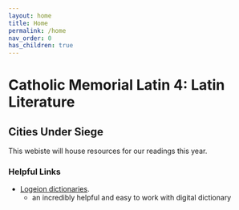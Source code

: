 ```yaml
---
layout: home
title: Home
permalink: /home
nav_order: 0
has_children: true
---
```


# Catholic Memorial Latin 4: Latin Literature
## Cities Under Siege


This webiste will house resources for our readings this year.

### Helpful Links

- [Logeion dictionaries](https://logeion.uchicago.edu/%CE%BB%CF%8C%CE%B3%CE%BF%CF%82).
     - an incredibly helpful and easy to work with digital dictionary

